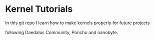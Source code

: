 # Kernel Tutorials

In this git repo I learn how to make kernels properly for future projects

following Daedalus Community, Poncho and nanobyte.
